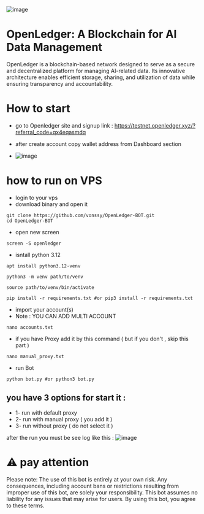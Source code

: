 ![image](https://github.com/user-attachments/assets/6b3468fb-d66c-41b2-8467-362c991e9d22)

# OpenLedger: A Blockchain for AI Data Management

OpenLedger is a blockchain-based network designed to serve as a secure and decentralized platform for managing AI-related data. Its innovative architecture enables efficient storage, sharing, and utilization of data while ensuring transparency and accountability.

# How to start 

* go to Openledger site and signup 
link : https://testnet.openledger.xyz/?referral_code=qx4eqasmdq

* after create account copy wallet address from Dashboard section
* ![image](https://github.com/user-attachments/assets/af03e3de-e194-4be7-a585-0d168c1ae74c)

# how to run on VPS
* login to your vps
* download binary and open it
```
git clone https://github.com/vonssy/OpenLedger-BOT.git
cd OpenLedger-BOT
```
* open new screen
```
screen -S openledger
```
* isntall python 3.12
```
apt install python3.12-venv
```
```
python3 -m venv path/to/venv
```
```
source path/to/venv/bin/activate
```
```
pip install -r requirements.txt #or pip3 install -r requirements.txt
```
* import your account(s)
* Note : YOU CAN ADD MULTI ACCOUNT
```
nano accounts.txt
```
* if you have Proxy add it by this command ( but if you don't , skip this part )
```
nano manual_proxy.txt
```
* run Bot
```
python bot.py #or python3 bot.py
```
## you have 3 options for start it :
* 1- run with default proxy
* 2- run with manual proxy ( you add it )
* 3- run without proxy ( do not select it )

after the run you must be see log like this : 
![image](https://github.com/user-attachments/assets/cb26917e-a9b1-4764-8dab-ad47338febb8)

# ⚠️ **pay attention**  
Please note: The use of this bot is entirely at your own risk. Any consequences, including account bans or restrictions resulting from improper use of this bot, are solely your responsibility. This bot assumes no liability for any issues that may arise for users. By using this bot, you agree to these terms.
